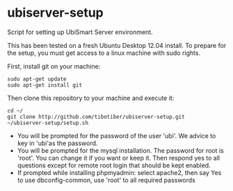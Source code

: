 ubiserver-setup
===============

Script for setting up UbiSmart Server environment.

This has been tested on a fresh Ubuntu Desktop 12.04 install. To prepare for the setup, you must get access to a linux machine with sudo rights.

First, install git on your machine:
```
sudo apt-get update
sudo apt-get install git
```

Then clone this repository to your machine and execute it:
```
cd ~/
git clone http://github.com/tibotiber/ubiserver-setup.git
~/ubiserver-setup/setup.sh
```
- You will be prompted for the password of the user 'ubi'. We advice to key in 'ubi'as the password.
- You will be prompted for the mysql installation. The password for root is 'root'. You can change it if you want or keep it. Then respond yes to all questions except for remote root login that should be kept enabled.
- If prompted while installing phpmyadmin: select apache2, then say Yes to use dbconfig-common, use 'root' to all required passwords

